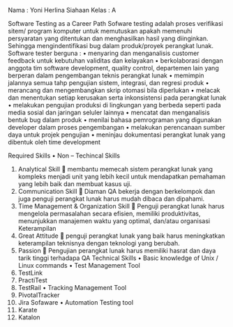 Nama : Yoni Herlina Siahaan
Kelas : A

Software Testing as a Career Path
Sofware testing adalah proses verifikasi sitem/ program komputer untuk memutuskan apakah memenuhi persyaratan yang ditentukan dan menghasilkan hasil yang diinginkan. Sehingga mengindentifikasi bug dalam produk/proyek perangkat lunak.
Software tester berguna :
•	menyaring dan menganalisis customer feedback untuk kebutuhan validitas dan kelayakan
•	berkolaborasi dengan anggota tim software development, quality control, departemen lain yang berperan dalam pengembangan teknis perangkat lunak
•	memimpin jalannya semua tahp pengujian sistem, integrasi, dan regresi produk
•	merancang dan mengembangkan skrip otomasi bila diperlukan
•	melacak dan menentukan setiap kerusakan serta inkonsistensi pada perangkat lunak
•	melakukan pengujian produksi di lingkungan yang berbeda seperti pada media sosial dan jaringan seluler lainnya
•	mencatat dan menganalisis bentuk bug dalam produk
•	menilai bahasa pemrograman yang digunakan developer dalam proses pengembangan
•	melakukan perencanaan sumber daya untuk projek pengujian
•	meninjau dokumentasi perangkat lunak yang dibentuk oleh time development


Required Skills
•	Non – Techincal Skills
1.	Analytical Skill   membantu memecah sistem perangkat lunak yang kompleks menjadi unit yang lebih kecil untuk mendapatkan pemahaman yang lebih baik dan membuat kasus uji.
2.	Communication Skill  Diaman QA bekerja dengan berkelompok dan juga penguji perangkat lunak harus mudah dibaca dan dipahami.
3.	Time Management & Organization Skill  Penguji perangkat lunak harus mengelola permasalahan secara efisien, memiliki produktivitas, menunjukkan manajemen waktu yang optimal, dan/atau organisasi Keterampilan
4.	Great Attitude  penguji perangkat lunak yang baik harus meningkatkan keterampilan teknisnya dengan teknologi yang berubah.
5.	Passion  Pengujian perangkat lunak harus memiliki hasrat dan daya tarik tinggi terhadapa QA
Technical Skills
•	Basic knowledge of Unix / Linux commands 
•	Test Management Tool
1.	TestLink
2.	PractiTest
3.	TestRail
•	Tracking Management Tool
1.	PivotalTracker
2.	Jira Sofaware
•	Automation Testing tool
1.	Karate
2.	Katalon

